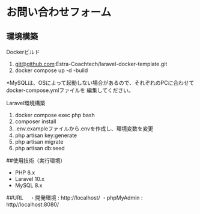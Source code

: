 # お問い合わせフォーム

## 環境構築
Dockerビルド
  1. git@github.com:Estra-Coachtech/laravel-docker-template.git
  2. docker compose up -d -build

  *MySQLは、OSによって起動しない場合があるので、それぞれのPCに合わせてdocker-compose.ymlファイルを
  編集してください。

Laravel環境構築
  1. docker compose exec php bash
  2. composer install
  3. .env.exampleファイルから.envを作成し、環境変数を変更
  4. php artisan key:generate
  5. php artisan migrate
  6. php artisan db:seed
  
##使用技術（実行環境）
- PHP 8.x
- Laravel 10.x
- MySQL 8.x
  
##URL　
・開発環境 : http://localhost/
・phpMyAdmin : http//localhost:8080/
 
